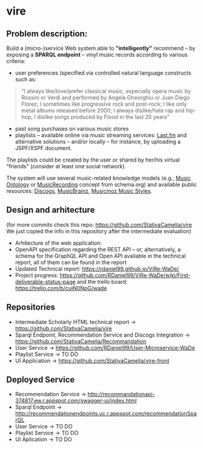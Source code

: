 # vire

## Problem description:

Build a (micro-)service Web system able to **"intelligently"** recommend – by exposing a **SPARQL endpoint** – vinyl music records according to various criteria: 

* user preferences (specified via controlled natural language constructs such as:
> "I always like/love/prefer classical music, especially opera music by Rossini or Verdi and performed by Angela Gheorghiu or Juan Diego Flórez; I sometimes like progressive rock and post-rock; I like only metal albums released before 2000; I always dislike/hate rap and hip-hop; I dislike songs produced by Flood in the last 25 years"
* past song purchases on various music stores 
* playlists – available online via music streaming services: [Last.fm](https://www.last.fm/api/webauth') and alternative solutions – and/or locally – for instance, by uploading a JSPF/XSPF document. 

The playlists could be created by the user or shared by her/his virtual "friends" (consider at least one social network). 

The system will use several music-related knowledge models (e.g., [Music Ontology](http://musicontology.com/) or [MusicRecording](https://schema.org/MusicRecording) concept from schema.org) and available public resources: [Discogs](https://www.discogs.com/developers/), [MusicBrainz](https://musicbrainz.org/doc/MusicBrainz_API), [Musicmoz Music Styles](https://vocabularyserver.com/music/).

## Design and arhitecture 
(for more commits check this repo: https://github.com/StativaCamelia/vire We just copied the info in this repository after the intermediate evaluation)
* Arhitecture of the web application:
* OpenAPI specification regarding the REST API – or, alternatively, a schema for the GraphQL API and Open API available in the technical report, all of them can be found in the report
* Updated Technical report: https://rdaniel99.github.io/ViRe-WaDe/
* Project progress: https://github.com/RDaniel99/ViRe-WaDe/wiki/First-deliverable-status-page and the trello board: https://trello.com/b/cuiN0NpG/wade

## Repositories

* Intermediate Scholarly HTML technical report -> https://github.com/StativaCamelia/vire 
* Sparql Endpoint, Recommendation Service and Discogs Integration -> https://github.com/StativaCamelia/Recommandation
* User Service -> https://github.com/RDaniel99/User-Microservice-WaDe
* Playlist Service -> TO DO
* UI Application -> https://github.com/StativaCamelia/vire-front

## Deployed Service

* Recommendation Service -> http://recommandationapi-374817.ew.r.appspot.com/swagger-ui/index.html
* Sparql Endpoint -> http://recommendationendpoints.uc.r.appspot.com/recommendationSparQL
* User Service -> TO DO
* Playlist Service -> TO DO
* UI Aplication -> TO DO

